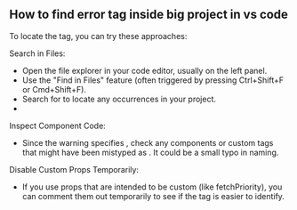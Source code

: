 ## How to find error tag inside big project in vs code

To locate the <tag> tag, you can try these approaches:

Search in Files:
- Open the file explorer in your code editor, usually on the left panel.
- Use the "Find in Files" feature (often triggered by pressing Ctrl+Shift+F or Cmd+Shift+F).
- Search for <sman> to locate any occurrences in your project.
- 
Inspect Component Code:
- Since the warning specifies <sman>, check any components or custom tags that might have been mistyped as <sman>. It could be a small typo in naming.

Disable Custom Props Temporarily:
- If you use props that are intended to be custom (like fetchPriority), you can comment them out temporarily to see if the <sman> tag is easier to identify.
